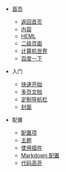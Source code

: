 

* [首页](/)
  * [返回首页](/HOME.md)
  * [内容](/first.md)
  * [HEML](/guide.md)
  * [二级页面](/second/)
  * [计算机世界](/second/guide.md)
  * [百度一下](/second/baidu.md)

* 入门

  * [快速开始](https://docsify.js.org/#/zh-cn/quickstart)
  * [多页文档](https://docsify.js.org/#/zh-cn/more-pages)
  * [定制导航栏](https://docsify.js.org/#/zh-cn/custom-navbar)
  * [封面](https://docsify.js.org/#/zh-cn/cover)


* 配置
  * [配置项](https://docsify.js.org/#/zh-cn/configuration)
  * [主题](https://docsify.js.org/#/zh-cn/themes)
  * [使用插件](https://docsify.js.org/#/zh-cn/plugins)
  * [Markdown 配置](https://docsify.js.org/#/zh-cn/markdown)
  * [代码高亮](https://docsify.js.org/#/zh-cn/language-highlight)